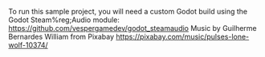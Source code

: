 To run this sample project, you will need a custom Godot build using the Godot Steam%reg;Audio module: https://github.com/vespergamedev/godot_steamaudio
Music by Guilherme Bernardes William from Pixabay
https://pixabay.com/music/pulses-lone-wolf-10374/

